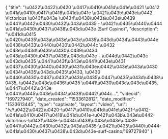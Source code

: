 {
    "title": "\u0422\u0422\u0420 \u0417\u0410\u041d\u041e\u0421 \u0412 \u041a\u0410\u0417\u0418\u041d\u041e \u0421\u043b\u043e\u0442 Victorious \u043f\u043e \u0434\u0438\u043a\u043e\u0439 \u0441\u0442\u0430\u0432\u043a\u0435 - \u0421\u0435\u0440\u0444 \u041a\u0430\u0437\u0438\u043d\u043e (Surf Casino)",
    "description": "\u041d\u0415 \u0420\u0435\u043a\u043e\u043c\u0435\u043d\u0434\u0443\u044e \u0438\u0433\u0440\u0430\u0442\u044c \u0432 \u043e\u043d\u043b\u0430\u0439\u043d \u043a\u0430\u0437\u0438\u043d\u043e - \u044d\u0442\u043e \u043d\u0435 \u0441\u043f\u043e\u0441\u043e\u0431 \u0437\u0430\u0440\u0430\u0431\u043e\u0442\u043e\u043a\u0430 \u0434\u0435\u043d\u0435\u0433, \u0430 \u0440\u0430\u0437\u0432\u043b\u0435\u0447\u0435\u043d\u0438\u0435, \u0442\u043e\u0436\u0435 \u0441\u0430\u043c\u043e\u0435, \u0447\u0442\u043e \u0441\u0445\u043e\u0434\u0438\u0442\u044c...",
    "videoid": "169727940",
    "date_created": "1533612812",
    "date_modified": "1533613445",
    "type": "captivate",
    "layout": "video",
    "url": "\/v\/\u0422\u0422\u0420-\u0417\u0410\u041d\u041e\u0421-\u0412-\u041a\u0410\u0417\u0418\u041d\u041e-\u0421\u043b\u043e\u0442-victorious-\u043f\u043e-\u0434\u0438\u043a\u043e\u0439-\u0441\u0442\u0430\u0432\u043a\u0435-\u0421\u0435\u0440\u0444-\u041a\u0430\u0437\u0438\u043d\u043e-surf-casino\/169727940"
}